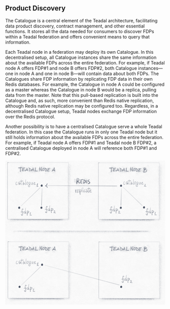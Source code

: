 Product Discovery
-----------------

The Catalogue is a central element of the Teadal architecture, facilitating
data product discovery, contract management, and other essential functions.
It stores all the data needed for consumers to discover FDPs within
a Teadal federation and offers convenient means to query that information.

Each Teadal node in a federation may deploy its own Catalogue. In this
decentralised setup, all Catalogue instances share the same information
about the available FDPs across the entire federation. For example,
if Teadal node A offers FDP#1 and node B offers FDP#2, both Catalogue
instances—one in node A and one in node B—will contain data about both
FDPs. The Catalogues share FDP information by replicating FDP data
in their own Redis databases. For example, the Catalogue in node A
could be configured as a master whereas the Catalogue in node B would
be a replica, pulling data from the master. Note that this pull-based
replication is built into the Catalogue and, as such, more convenient
than Redis native replication, although Redis native replication may
be configured too. Regardless, in a decentralised Catalogue setup,
Teadal nodes exchange FDP information over the Redis protocol.

Another possibility is to have a centralised Catalogue serve a whole
Teadal federation. In this case the Catalogue runs in only one Teadal
node but it still holds information about the available FDPs across
the entire federation. For example, if Teadal node A offers FDP#1 and
Teadal node B FDP#2, a centralised Catalogue deployed in node A will
reference both FDP#1 and FDP#2.

![Catalogue federation between two Teadal nodes.][discovery.dia]




[discovery.dia]: ./product-discovery.png

